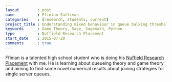 ```yaml
---
layout        : post
name          : Ffinian Sullivan
categories    : [research, students, current]
project_title : Understanding mixed behaviour in queue balking threshold policies
keywords      : Game Theory, Sage, Sagemath, Python
type          : Nuffield Research Placement
start_date    : 2015-07-20
comments      : true
---
```


Ffinian is a talented high school student who is doing his [Nuffield Research
Placement](https://www.nuffieldresearchplacements.org/) with me. He is learning
about queueing theory and game theory and aiming to find some novel numerical
results about joining strategies for single server queues.

